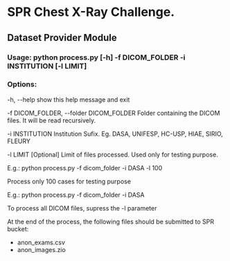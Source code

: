 # SPR Chest X-Ray Challenge. 
## Dataset Provider Module

### Usage: python process.py [-h] -f DICOM_FOLDER -i INSTITUTION [-l LIMIT]

### Options:

-h, --help            show this help message and exit

-f DICOM_FOLDER, --folder DICOM_FOLDER
                        Folder containing the DICOM files. It will be read
                        recursively.

-i INSTITUTION        Institution Sufix. Eg. DASA, UNIFESP, HC-USP, HIAE,
                        SIRIO, FLEURY

-l LIMIT              [Optional] Limit of files processed. Used only for testing
                        purpose.

E.g.: python process.py -f dicom_folder -i DASA -l 100
      
Process only 100 cases for testing purpose
      
      
E.g.: python process.py -f dicom_folder -i DASA 
      
To process all DICOM files, supress the -l parameter
      
      
At the end of the process, the following files should be submitted to SPR bucket:
- anon_exams.csv
- anon_images.zio
